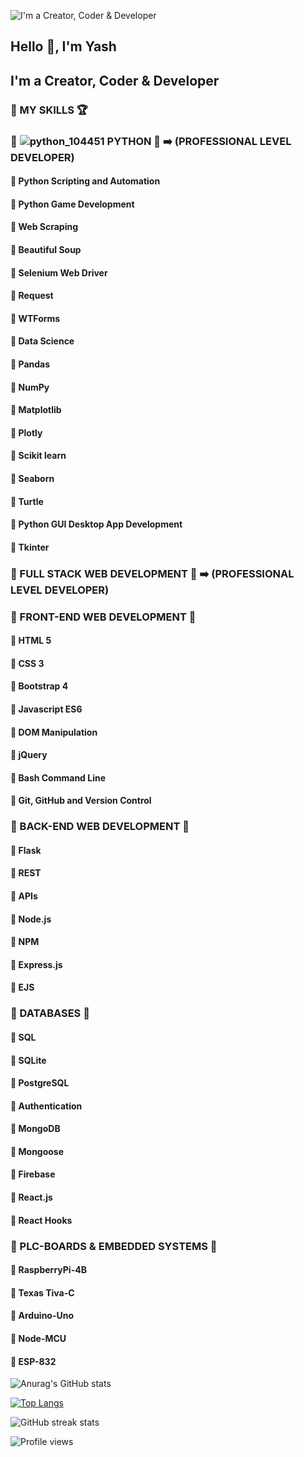 ![I'm a Creator, Coder & Developer](https://pbs.twimg.com/profile_banners/1465363072571232261/1648129420/600x200)

## Hello 👋, I'm Yash
## I'm a Creator, Coder & Developer

### 🥇 MY SKILLS 🏆


### 🎯 ![python_104451](https://user-images.githubusercontent.com/68319416/236435854-003eea7c-58a0-4894-a528-42a0cb3b9659.png) PYTHON 🎯 ➡️ (PROFESSIONAL LEVEL DEVELOPER)
####   🚩 Python Scripting and Automation
####   🚩 Python Game Development
####   🚩 Web Scraping
####   🚩 Beautiful Soup
####   🚩 Selenium Web Driver
####   🚩 Request
####   🚩 WTForms
####   🚩 Data Science
####   🚩 Pandas
####   🚩 NumPy
####   🚩 Matplotlib
####   🚩 Plotly
####   🚩 Scikit learn
####   🚩 Seaborn
####   🚩 Turtle
####   🚩 Python GUI Desktop App Development
####   🚩 Tkinter

### 🎯 FULL STACK WEB DEVELOPMENT 🎯 ➡️ (PROFESSIONAL LEVEL DEVELOPER)

### 🎯 FRONT-END WEB DEVELOPMENT 🎯
####   🚩 HTML 5
####   🚩 CSS 3
####   🚩 Bootstrap 4
####   🚩 Javascript ES6
####   🚩 DOM Manipulation
####   🚩 jQuery
####   🚩 Bash Command Line
####   🚩 Git, GitHub and Version Control

### 🎯 BACK-END WEB DEVELOPMENT 🎯
####   🚩 Flask
####   🚩 REST
####   🚩 APIs
####   🚩 Node.js
####   🚩 NPM
####   🚩 Express.js
####   🚩 EJS

### 🎯 DATABASES 🎯
####   🚩 SQL
####   🚩 SQLite
####   🚩 PostgreSQL
####   🚩 Authentication
####   🚩 MongoDB
####   🚩 Mongoose
####   🚩 Firebase
####   🚩 React.js
####   🚩 React Hooks

### 🎯 PLC-BOARDS & EMBEDDED SYSTEMS 🎯
####   🚩 RaspberryPi-4B
####   🚩 Texas Tiva-C 
####   🚩 Arduino-Uno
####   🚩 Node-MCU
####   🚩 ESP-832

![Anurag's GitHub stats](https://github-readme-stats.vercel.app/api?username=YJ-928&theme=great-gatsby&show_icons=true)

[![Top Langs](https://github-readme-stats.vercel.app/api/top-langs/?username=YJ-928&layout=compact&theme=great-gatsby)](https://github.com/anuraghazra/github-readme-stats)

![GitHub streak stats](https://github-readme-streak-stats.herokuapp.com/?user=YJ-928&theme=great-gatsby)  

![Profile views](https://gpvc.arturio.dev/YJ-928)

